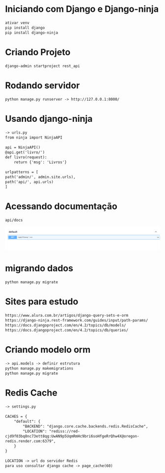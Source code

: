# Iniciando com Django e Django-ninja
    
    ativar venv
    pip install django
    pip install django-ninja

# Criando Projeto

    django-admin startproject rest_api

# Rodando servidor

    python manage.py runserver -> http://127.0.0.1:8000/


# Usando django-ninja

    -> urls.py
    from ninja import NinjaAPI

    api = NinjaAPI()
    @api.get('livro/')
    def livro(request):
        return {'msg': 'Livros'}

    urlpatterns = [
    path('admin/', admin.site.urls),
    path('api/', api.urls)
    ]

# Acessando documentação

    api/docs

![Alt text](img/image-1.png)


# migrando dados

    python manage.py migrate


# Sites para estudo

    https://www.alura.com.br/artigos/django-query-sets-e-orm
    https://django-ninja.rest-framework.com/guides/input/path-params/
    https://docs.djangoproject.com/en/4.2/topics/db/models/
    https://docs.djangoproject.com/en/4.2/topics/db/queries/



# Criando modelo orm

    -> api.models -> definir estrutura
    python manage.py makemigrations
    python manage.py migrate


# Redis Cache

    -> settings.py

    CACHES = {
        "default": {
            "BACKEND": "django.core.cache.backends.redis.RedisCache",
            "LOCATION": "rediss://red-cjd9f03bq8nc73ett8qg:UwAN9p5UqmRmHc9bri6soHfgeRrQhw4X@oregon-redis.render.com:6379",
        }
    }

    LOCATION -> url do servidor Redis
    para uso consultar django cache -> page_cache(60)

